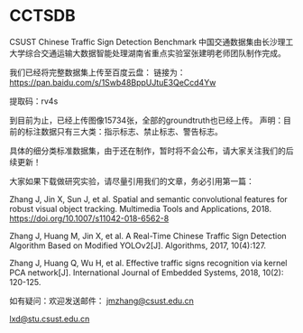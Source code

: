 # CCTSDB
CSUST Chinese Traffic Sign Detection Benchmark
中国交通数据集由长沙理工大学综合交通运输大数据智能处理湖南省重点实验室张建明老师团队制作完成。

我们已经将完整数据集上传至百度云盘：
链接为：https://pan.baidu.com/s/1Swb48BppUJtuE3QeCcd4Yw 

提取码：rv4s 


到目前为止，已经上传图像15734张，全部的groundtruth也已经上传。
声明：目前的标注数据只有三大类：指示标志、禁止标志、警告标志。

具体的细分类标准数据集，由于还在制作，暂时将不会公布，请大家关注我们的后续更新！

大家如果下载做研究实验，请尽量引用我们的文章，务必引用第一篇：

Zhang J, Jin X, Sun J, et al. Spatial and semantic convolutional features for robust visual object tracking. Multimedia Tools and Applications, 2018. https://doi.org/10.1007/s11042-018-6562-8

Zhang J, Huang M, Jin X, et al. A Real-Time Chinese Traffic Sign Detection Algorithm Based on Modified YOLOv2[J]. Algorithms, 2017, 10(4):127.

Zhang J, Huang Q, Wu H, et al. Effective traffic signs recognition via kernel PCA network[J]. International Journal of Embedded Systems, 2018, 10(2): 120-125.

如有疑问：欢迎发送邮件：
jmzhang@csust.edu.cn

lxd@stu.csust.edu.cn

